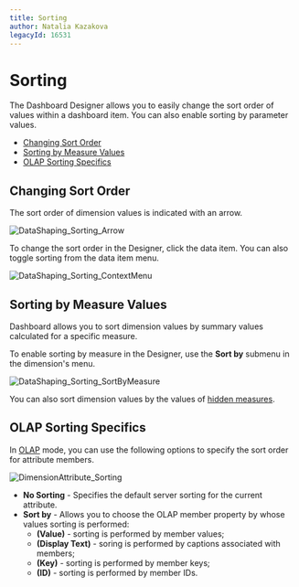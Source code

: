 ```yaml
---
title: Sorting
author: Natalia Kazakova
legacyId: 16531
---
```

# Sorting
The Dashboard Designer allows you to easily change the sort order of values within a dashboard item. You can also enable sorting by parameter values.
* [Changing Sort Order](#changing-sort-order)
* [Sorting by Measure Values](#sorting-by-measure-values)
* [OLAP Sorting Specifics](#olap-sorting-specifics)

## <a name="changing-sort-order"/>Changing Sort Order
The sort order of dimension values is indicated with an arrow.

![DataShaping_Sorting_Arrow](../../../images/img19365.png)

To change the sort order in the Designer, click the data item. You can also toggle sorting from the data item menu.

![DataShaping_Sorting_ContextMenu](../../../images/img19366.png)

## <a name="sorting-by-measure-values"/>Sorting by Measure Values
Dashboard allows you to sort dimension values by summary values calculated for a specific measure.

To enable sorting by measure in the Designer, use the **Sort by** submenu in the dimension's menu.

![DataShaping_Sorting_SortByMeasure](../../../images/img19367.png)

You can also sort dimension values by the values of [hidden measures](../bind-dashboard-items-to-data/hidden-data-items.md).

## <a name="olap-sorting-specifics"/>OLAP Sorting Specifics
In [OLAP](../bind-dashboard-items-to-data/bind-dashboard-items-to-data-in-olap-mode.md) mode, you can use the following options to specify the sort order for attribute members.

![DimensionAttribute_Sorting](../../../images/img118928.png)
* **No Sorting** - Specifies the default server sorting for the current attribute.
* **Sort by** - Allows you to choose the OLAP member property by whose values sorting is performed:
	* **(Value)** - sorting is performed by member values;
	* **(Display Text)** - soring is performed by captions associated with members;
	* **(Key)** - sorting is performed by member keys;
	* **(ID)** - sorting is performed by member IDs.